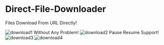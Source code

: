 # Direct-File-Downloader
Files Download From URL Directly!

![download1](https://user-images.githubusercontent.com/74599391/160735793-c3aa917f-61c7-477c-b2c1-42eb6330cae2.png)
Without Any Problem!
![download2](https://user-images.githubusercontent.com/74599391/160735547-c45eb141-706c-418c-bcde-9ebaff25a1e9.png)
Pause Resume Support!
![download3](https://user-images.githubusercontent.com/74599391/160735413-37da0e0f-258e-406f-ad61-25e9c96711fb.png)
![download4](https://user-images.githubusercontent.com/74599391/160735544-4852e346-f7db-4286-bc11-60dc73e6b105.png)
